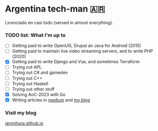# Argentina tech-man 🇦🇷

Licenciado en casi todo (versed in almost everything).

### TODO list: What I'm up to

- [ ] Getting paid to write OpenUi5, Drupal an Java for Android (2015)
- [ ] Getting paid to maintain live video streaming servers, and to write PHP (2020)
- [x] Getting paid to write Django and Vue, and sometimes Terraform
- [ ] Trying out APL
- [ ] Trying out C# and gamedev
- [ ] Trying out C++
- [ ] Trying out Haskell
- [ ] Trying out other stuff
- [x] Solving AoC-2023 with Go
- [x] Writing articles in [medium](https://medium.com/@mihura.ian) and [my blog](ianmihura.github.io)

### Visit my blog

[ianmihura.github.io](ianmihura.github.io)
